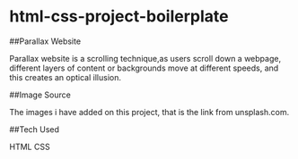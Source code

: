 # html-css-project-boilerplate

##Parallax Website

Parallax website is a scrolling technique,as users scroll down a webpage, different layers of content or backgrounds move at different speeds, and this creates an optical illusion.

##Image Source

The images i have added on this project, that is the link from unsplash.com.

##Tech Used

HTML CSS

